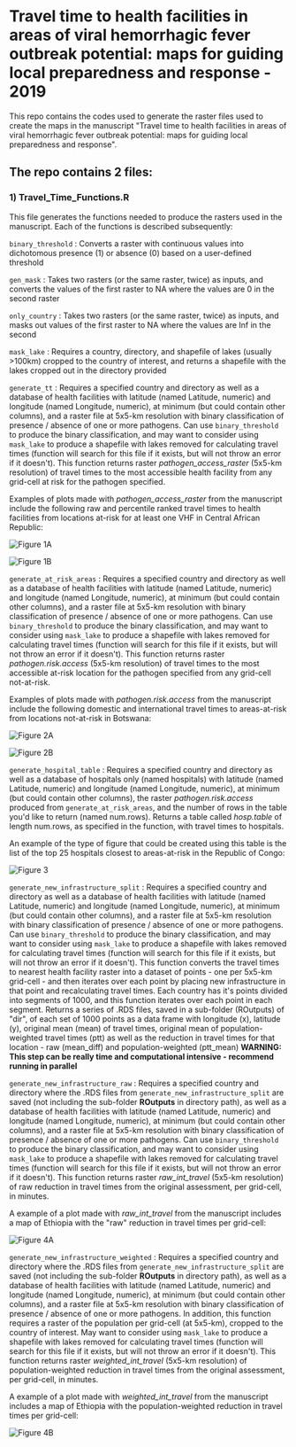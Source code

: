 # Travel time to health facilities in areas of viral hemorrhagic fever outbreak potential: maps for guiding local preparedness and response - 2019

This repo contains the codes used to generate the raster files used to create the maps in the manuscript "Travel time to health facilities in areas of viral hemorrhagic fever outbreak potential: maps for guiding local preparedness and response". 

## The repo contains 2 files:

### 1) Travel_Time_Functions.R

This file generates the functions needed to produce the rasters used in the manuscript. Each of the functions is described subsequently:

`binary_threshold` : Converts a raster with continuous values into dichotomous presence (1) or absence (0) based on a user-defined threshold

`gen_mask` : Takes two rasters (or the same raster, twice) as inputs, and converts the values of the first raster to NA where the values are 0 in the second raster

`only_country` : Takes two rasters (or the same raster, twice) as inputs, and masks out values of the first raster to NA where the values are Inf in the second

`mask_lake` : Requires a country, directory, and shapefile of lakes (usually >100km) cropped to the country of interest, and returns a shapefile with the lakes cropped out in the directory provided

`generate_tt` : Requires a specified country and directory as well as a database of health facilities with latitude (named Latitude, numeric) and longitude (named Longitude, numeric), at minimum (but could contain other columns), and a raster file at 5x5-km resolution with binary classification of presence / absence of one or more pathogens. Can use `binary_threshold` to produce the binary classification, and may want to consider using `mask_lake` to produce a shapefile with lakes removed for calculating travel times (function will search for this file if it exists, but will not throw an error if it doesn't). This function returns raster *pathogen_access_raster* (5x5-km resolution) of travel times to the most accessible health facility from any grid-cell at risk for the pathogen specified. 

Examples of plots made with *pathogen_access_raster* from the manuscript include the following raw and percentile ranked travel times to health facilities from locations at-risk for at least one VHF in Central African Republic:

![Figure 1A](Maps/CAR_travel_time_raw.PNG)

![Figure 1B](Maps/CAR_travel_time_percentage.PNG)

`generate_at_risk_areas` : Requires a specified country and directory as well as a database of health facilities with latitude (named Latitude, numeric) and longitude (named Longitude, numeric), at minimum (but could contain other columns), and a raster file at 5x5-km resolution with binary classification of presence / absence of one or more pathogens. Can use `binary_threshold` to produce the binary classification, and may want to consider using `mask_lake` to produce a shapefile with lakes removed for calculating travel times (function will search for this file if it exists, but will not throw an error if it doesn't). This function returns raster *pathogen.risk.access* (5x5-km resolution) of travel times to the most accessible at-risk location for the pathogen specified from any grid-cell not-at-risk. 

Examples of plots made with *pathogen.risk.access* from the manuscript include the following domestic and international travel times to areas-at-risk from locations not-at-risk in Botswana:

![Figure 2A](Maps/Botswana_travel_time_atrisk_inner.PNG)

![Figure 2B](Maps/Botswana_travel_time_atrisk_outer.PNG)

`generate_hospital_table` : Requires a specified country and directory as well as a database of hospitals only (named hospitals) with latitude (named Latitude, numeric) and longitude (named Longitude, numeric), at minimum (but could contain other columns), the raster *pathogen.risk.access* produced from `generate_at_risk_areas`, and the number of rows in the table you'd like to return (named num.rows). Returns a table called *hosp.table* of length num.rows, as specified in the function,  with travel times to hospitals. 

An example of the type of figure that could be created using this table is the list of the top 25 hospitals closest to areas-at-risk in the Republic of Congo:

![Figure 3](Maps/Congo_ranked_hospital_list.PNG)

`generate_new_infrastructure_split` : Requires a specified country and directory as well as a database of health facilities with latitude (named Latitude, numeric) and longitude (named Longitude, numeric), at minimum (but could contain other columns), and a raster file at 5x5-km resolution with binary classification of presence / absence of one or more pathogens. Can use `binary_threshold` to produce the binary classification, and may want to consider using `mask_lake` to produce a shapefile with lakes removed for calculating travel times (function will search for this file if it exists, but will not throw an error if it doesn't). This function converts the travel times to nearest health facility raster into a dataset of points - one per 5x5-km grid-cell - and then iterates over each point by placing new infrastructure in that point and recalculating travel times. Each country has it's points divided into segments of 1000, and this function iterates over each point in each segment. Returns a series of .RDS files, saved in a sub-folder (ROutputs) of "dir", of each set of 1000 points as a data frame with longitude (x), latitude (y), original mean (mean) of travel times, original mean of population-weighted travel times (ptt) as well as the reduction in travel times for that location - raw (mean_diff) and population-weighted (ptt_mean)
**WARNING: This step can be really time and computational intensive - recommend running in parallel**

`generate_new_infrastructure_raw` : Requires a specified country and directory where the .RDS files from `generate_new_infrastructure_split` are saved (not including the sub-folder **ROutputs** in directory path), as well as a database of health facilities with latitude (named Latitude, numeric) and longitude (named Longitude, numeric), at minimum (but could contain other columns), and a raster file at 5x5-km resolution with binary classification of presence / absence of one or more pathogens. Can use `binary_threshold` to produce the binary classification, and may want to consider using `mask_lake` to produce a shapefile with lakes removed for calculating travel times (function will search for this file if it exists, but will not throw an error if it doesn't). This function returns raster *raw_int_travel* (5x5-km resolution) of raw reduction in travel times from the original assessment, per grid-cell, in minutes.

A example of a plot made with *raw_int_travel* from the manuscript includes a map of Ethiopia with the "raw" reduction in travel times per grid-cell:

![Figure 4A](Maps/Ethiopia_travel_time_reduction_raw.PNG)

`generate_new_infrastructure_weighted` : Requires a specified country and directory where the .RDS files from `generate_new_infrastructure_split` are saved (not including the sub-folder **ROutputs** in directory path), as well as a database of health facilities with latitude (named Latitude, numeric) and longitude (named Longitude, numeric), at minimum (but could contain other columns), and a raster file at 5x5-km resolution with binary classification of presence / absence of one or more pathogens. In addition, this function requires a raster of the population per grid-cell (at 5x5-km), cropped to the country of interest. May want to consider using `mask_lake` to produce a shapefile with lakes removed for calculating travel times (function will search for this file if it exists, but will not throw an error if it doesn't). This function returns raster *weighted_int_travel* (5x5-km resolution) of population-weighted reduction in travel times from the original assessment, per grid-cell, in minutes.

A example of a plot made with *weighted_int_travel* from the manuscript includes a map of Ethiopia with the population-weighted reduction in travel times per grid-cell:

![Figure 4B](Maps/Ethiopia_travel_time_reduction_weighted.PNG)
